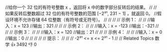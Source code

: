 //给你一个 32 位的有符号整数 x ，返回将 x 中的数字部分反转后的结果。 // // 如果反转后整数超过 32 位的有符号整数的范围 [−2³¹, 231 − 1] ，就返回 0。 //假设环境不允许存储 64
位整数（有符号或无符号）。 // // // // 示例 1： // // //输入：x = 123 //输出：321 // // // 示例 2： // // //输入：x = -123 //输出：-321 // // // 示例 3：
// // //输入：x = 120 //输出：21 // // // 示例 4： // // //输入：x = 0 //输出：0 // // // // // 提示： // // // -2³¹ <= x <= 2³¹ - 1 // //
Related Topics 数学 👍 3492 👎 0

